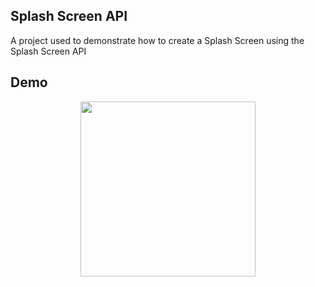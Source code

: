 ## Splash Screen API
A project used to demonstrate how to create a Splash Screen using the Splash Screen API

## Demo
<p align="center">
<img src="https://user-images.githubusercontent.com/72180010/213166010-fbb963e5-1aff-4636-9ce6-73c6ee3edaeb.gif" width="280"/>
</p>
